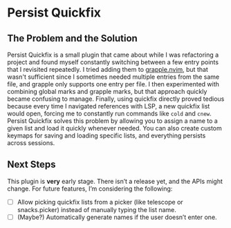 # Persist Quickfix

## The Problem and the Solution

Persist Quickfix is a small plugin that came about while I was refactoring a project and found myself constantly switching between a few entry points that I revisited repeatedly. I tried adding them to [grapple.nvim](https://github.com/cbochs/grapple.nvim), but that wasn't sufficient since I sometimes needed multiple entries from the same file, and grapple only supports one entry per file. I then experimented with combining global marks and grapple marks, but that approach quickly became confusing to manage. Finally, using quickfix directly proved tedious because every time I navigated references with LSP, a new quickfix list would open, forcing me to constantly run commands like `cold` and `cnew`. Persist Quickfix solves this problem by allowing you to assign a name to a given list and load it quickly whenever needed. You can also create custom keymaps for saving and loading specific lists, and everything persists across sessions.

## Next Steps

This plugin is **very** early stage. There isn’t a release yet, and the APIs might change. For future features, I’m considering the following:

- [ ] Allow picking quickfix lists from a picker (like telescope or snacks.picker) instead of manually typing the list name.
- [ ] (Maybe?) Automatically generate names if the user doesn’t enter one.
